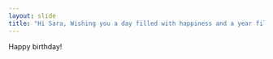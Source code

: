 ```yaml
---
layout: slide
title: "Hi Sara, Wishing you a day filled with happiness and a year filled with joy." image.png
---
```

Happy birthday!
